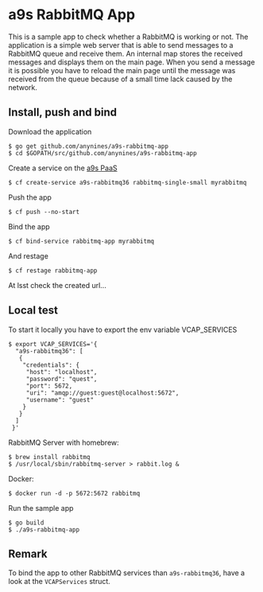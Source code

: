 # a9s RabbitMQ App

This is a sample app to check whether a RabbitMQ is working or not.
The application is a simple web server that is able to send messages to a
RabbitMQ queue and receive them. An internal map stores the received messages
and displays them on the main page. When you send a message it is possible you
have to reload the main page until the message was received from the queue
because of a small time lack caused by the network.

## Install, push and bind

Download the application
```
$ go get github.com/anynines/a9s-rabbitmq-app
$ cd $GOPATH/src/github.com/anynines/a9s-rabbitmq-app
```

Create a service on the [a9s PaaS](https://paas.anynines.com)
```
$ cf create-service a9s-rabbitmq36 rabbitmq-single-small myrabbitmq
```

Push the app
```
$ cf push --no-start
```

Bind the app
```
$ cf bind-service rabbitmq-app myrabbitmq
```

And restage
```
$ cf restage rabbitmq-app
```

At lsst check the created url...


## Local test

To start it locally you have to export the env variable VCAP_SERVICES
```
$ export VCAP_SERVICES='{
  "a9s-rabbitmq36": [
   {
    "credentials": {
     "host": "localhost",
     "password": "quest",
     "port": 5672,
     "uri": "amqp://guest:guest@localhost:5672",
     "username": "guest"
    }
   }
  ]
 }'
 ```

RabbitMQ Server with homebrew:
```shell
$ brew install rabbitmq
$ /usr/local/sbin/rabbitmq-server > rabbit.log &
```

Docker:
```shell
$ docker run -d -p 5672:5672 rabbitmq
```

Run the sample app
```
$ go build
$ ./a9s-rabbitmq-app
```

## Remark

To bind the app to other RabbitMQ services than `a9s-rabbitmq36`, have a look at the `VCAPServices` struct.

